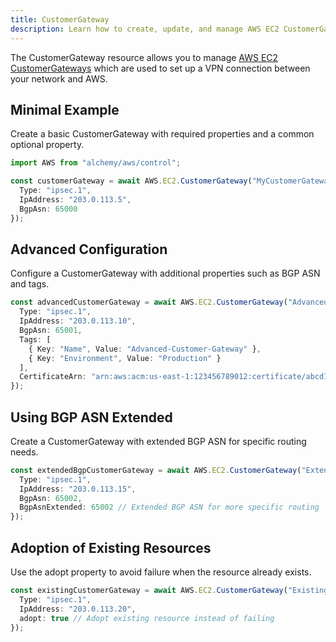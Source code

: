 ```yaml
---
title: CustomerGateway
description: Learn how to create, update, and manage AWS EC2 CustomerGateways using Alchemy Cloud Control.
---
```


The CustomerGateway resource allows you to manage [AWS EC2 CustomerGateways](https://docs.aws.amazon.com/ec2/latest/userguide/) which are used to set up a VPN connection between your network and AWS. 

## Minimal Example

Create a basic CustomerGateway with required properties and a common optional property.

```ts
import AWS from "alchemy/aws/control";

const customerGateway = await AWS.EC2.CustomerGateway("MyCustomerGateway", {
  Type: "ipsec.1",
  IpAddress: "203.0.113.5",
  BgpAsn: 65000
});
```

## Advanced Configuration

Configure a CustomerGateway with additional properties such as BGP ASN and tags.

```ts
const advancedCustomerGateway = await AWS.EC2.CustomerGateway("AdvancedCustomerGateway", {
  Type: "ipsec.1",
  IpAddress: "203.0.113.10",
  BgpAsn: 65001,
  Tags: [
    { Key: "Name", Value: "Advanced-Customer-Gateway" },
    { Key: "Environment", Value: "Production" }
  ],
  CertificateArn: "arn:aws:acm:us-east-1:123456789012:certificate/abcd1234-efgh-5678-ijkl-9012mnopqrst"
});
```

## Using BGP ASN Extended

Create a CustomerGateway with extended BGP ASN for specific routing needs.

```ts
const extendedBgpCustomerGateway = await AWS.EC2.CustomerGateway("ExtendedBgpCustomerGateway", {
  Type: "ipsec.1",
  IpAddress: "203.0.113.15",
  BgpAsn: 65002,
  BgpAsnExtended: 65002 // Extended BGP ASN for more specific routing
});
```

## Adoption of Existing Resources

Use the adopt property to avoid failure when the resource already exists.

```ts
const existingCustomerGateway = await AWS.EC2.CustomerGateway("ExistingCustomerGateway", {
  Type: "ipsec.1",
  IpAddress: "203.0.113.20",
  adopt: true // Adopt existing resource instead of failing
});
```
